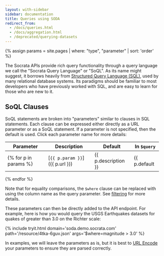 ```yaml
---
layout: with-sidebar
sidebar: documentation
title: Queries using SODA
redirect_from:
  - /docs/queries.html
  - /docs/aggregation.html
  - /deprecated/querying-datasets
---
```

{% assign params = site.pages | where: "type", "parameter" | sort: 'order' %}

The Socrata APIs provide rich query functionality through a query language we call the "Socrata Query Language" or "SoQL". As its name might suggest, it borrows heavily from [Structured Query Language (SQL)](https://en.wikipedia.org/wiki/Sql), used by many relational database systems. Its paradigms should be familiar to most developers who have previously worked with SQL, and are easy to learn for those who are new to it.

## SoQL Clauses

SoQL statements are broken into "parameters" similar to clauses in SQL statements. Each clause can be expressed either directly
as a URL parameter or as a SoQL statement. If a parameter is not specified, then the default is used. Click each parameter name for more details:

| Parameter                      | Description         | Default         | In `$query`        |
| ---                            | ---                 | ---             | ---                |
{% for p in params %}| [`{{ p.param }}`]({{ p.url }}) | {{ p.description }} | {{ p.default | default: "N/A" }} | `{{ p.in_query | default: "N/A" }}` |
{% endfor %}

Note that for equality comparisons, the `$where` clause can be replaced with using the column name as the query parameter. See 
[filtering](/docs/filtering.html) for more details.

These parameters can then be directly added to the API endpoint. For example, here is how you would query the USGS Earthquakes datasets for quakes of greater than 3.0 on the Richter scale: 

{% include tryit.html domain='soda.demo.socrata.com' path='/resource/4tka-6guv.json' args='$where=magnitude > 3.0' %}

In examples, we will leave the parameters as is, but it is best to [URL Encode](https://en.wikipedia.org/wiki/Url_encode) your parameters to ensure they are parsed correctly.
